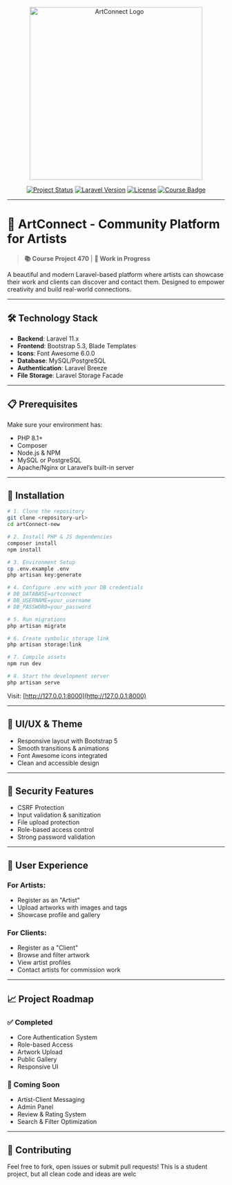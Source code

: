<p align="center">
  <a href="#" target="_blank">
    <img src="https://i.ibb.co/k8K4QGR/artconnect-logo.png" width="400" alt="ArtConnect Logo">
  </a>
</p>

<p align="center">
  <a href="#"><img src="https://img.shields.io/badge/status-WIP-yellow" alt="Project Status"></a>
  <a href="#"><img src="https://img.shields.io/badge/Laravel-11.x-red" alt="Laravel Version"></a>
  <a href="#"><img src="https://img.shields.io/badge/license-MIT-blue.svg" alt="License"></a>
  <a href="#"><img src="https://img.shields.io/badge/course-CSE470-blueviolet" alt="Course Badge"></a>
</p>

---

# 🎨 ArtConnect - Community Platform for Artists

> **📚 Course Project 470** | **🚧 Work in Progress**

A beautiful and modern Laravel-based platform where artists can showcase their work and clients can discover and contact them. Designed to empower creativity and build real-world connections.

---

## 🛠️ Technology Stack

- **Backend**: Laravel 11.x
- **Frontend**: Bootstrap 5.3, Blade Templates
- **Icons**: Font Awesome 6.0.0
- **Database**: MySQL/PostgreSQL
- **Authentication**: Laravel Breeze
- **File Storage**: Laravel Storage Facade

---

## 📋 Prerequisites

Make sure your environment has:

- PHP 8.1+
- Composer
- Node.js & NPM
- MySQL or PostgreSQL
- Apache/Nginx or Laravel’s built-in server

---

## 🚀 Installation

```bash
# 1. Clone the repository
git clone <repository-url>
cd artConnect-new

# 2. Install PHP & JS dependencies
composer install
npm install

# 3. Environment Setup
cp .env.example .env
php artisan key:generate

# 4. Configure .env with your DB credentials
# DB_DATABASE=artconnect
# DB_USERNAME=your_username
# DB_PASSWORD=your_password

# 5. Run migrations
php artisan migrate

# 6. Create symbolic storage link
php artisan storage:link

# 7. Compile assets
npm run dev

# 8. Start the development server
php artisan serve
```

Visit: [http://127.0.0.1:8000](http://127.0.0.1:8000)

---

## 🎨 UI/UX & Theme

- Responsive layout with Bootstrap 5
- Smooth transitions & animations
- Font Awesome icons integrated
- Clean and accessible design

---

## 🔐 Security Features

- CSRF Protection
- Input validation & sanitization
- File upload protection
- Role-based access control
- Strong password validation

---

## 👥 User Experience

### For Artists:
- Register as an "Artist"
- Upload artworks with images and tags
- Showcase profile and gallery

### For Clients:
- Register as a "Client"
- Browse and filter artwork
- View artist profiles
- Contact artists for commission work

---

## 📈 Project Roadmap

### ✅ Completed
- Core Authentication System
- Role-based Access
- Artwork Upload
- Public Gallery
- Responsive UI

### 🔄 Coming Soon
- Artist-Client Messaging
- Admin Panel
- Review & Rating System
- Search & Filter Optimization

---

## 🤝 Contributing

Feel free to fork, open issues or submit pull requests! This is a student project, but all clean code and ideas are welc
